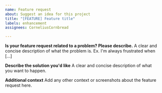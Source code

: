 ```yaml
---
name: Feature request
about: Suggest an idea for this project
title: "[FEATURE] Feature title"
labels: enhancement
assignees: CorneliusCornbread

---
```


**Is your feature request related to a problem? Please describe.**
A clear and concise description of what the problem is. Ex. I'm always frustrated when [...]

**Describe the solution you'd like**
A clear and concise description of what you want to happen.

**Additional context**
Add any other context or screenshots about the feature request here.
